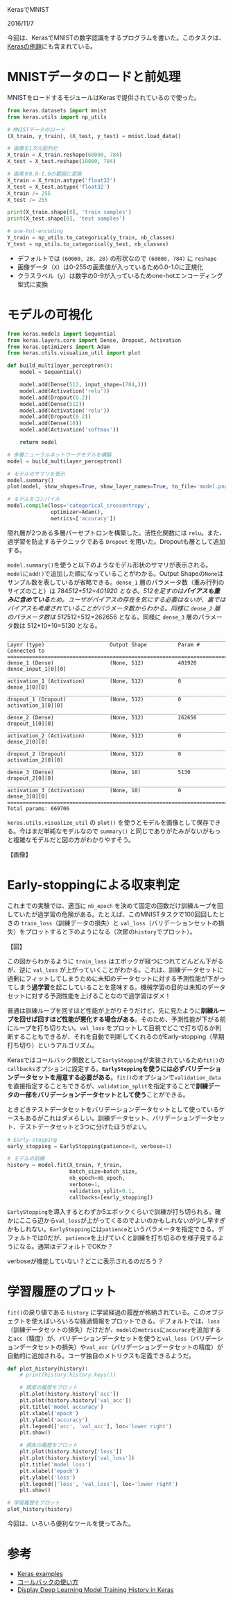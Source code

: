 KerasでMNIST

2016/11/7

今回は、KerasでMNISTの数字認識をするプログラムを書いた。このタスクは、[Kerasの例題](https://github.com/fchollet/keras/blob/master/examples/mnist_mlp.py)にも含まれている。

# MNISTデータのロードと前処理

MNISTをロードするモジュールはKerasで提供されているので使った。

```python
from keras.datasets import mnist
from keras.utils import np_utils

# MNISTデータのロード
(X_train, y_train), (X_test, y_test) = mnist.load_data()

# 画像を1次元配列化
X_train = X_train.reshape(60000, 784)
X_test = X_test.reshape(10000, 784)

# 画素を0.0-1.0の範囲に変換
X_train = X_train.astype('float32')
X_test = X_test.astype('float32')
X_train /= 255
X_test /= 255

print(X_train.shape[0], 'train samples')
print(X_test.shape[0], 'test samples')

# one-hot-encoding
Y_train = np_utils.to_categorical(y_train, nb_classes)
Y_test = np_utils.to_categorical(y_test, nb_classes)

```

- デフォルトでは `(60000, 28, 28)` の形状なので `(60000, 784)` に `reshape`
- 画像データ（`X`）は0-255の画素値が入っているため0.0-1.0に正規化
- クラスラベル（`y`）は数字の0-9が入っているためone-hotエンコーディング型式に変換

# モデルの可視化

```python
from keras.models import Sequential
from keras.layers.core import Dense, Dropout, Activation
from keras.optimizers import Adam
from keras.utils.visualize_util import plot

def build_multilayer_perceptron():
    model = Sequential()

    model.add(Dense(512, input_shape=(784,)))
    model.add(Activation('relu'))
    model.add(Dropout(0.2))
    model.add(Dense(512))
    model.add(Activation('relu'))
    model.add(Dropout(0.2))
    model.add(Dense(10))
    model.add(Activation('softmax'))

    return model

# 多層ニューラルネットワークモデルを構築
model = build_multilayer_perceptron()

# モデルのサマリを表示
model.summary()
plot(model, show_shapes=True, show_layer_names=True, to_file='model.png')

# モデルをコンパイル
model.compile(loss='categorical_crossentropy',
              optimizer=Adam(),
              metrics=['accuracy'])
```

隠れ層が2つある多層パーセプトロンを構築した。活性化関数には `relu`。また、過学習を防止するテクニックである `Dropout` を用いた。Dropoutも層として追加する。

`model.summary()`を使うと以下のようなモデル形状のサマリが表示される。`model`に`add()`で追加した順になっていることがわかる。Output Shapeの`None`はサンプル数を表しているが省略できる。`dense_1` 層のパラメータ数（重み行列のサイズのこと）は 784*512+512=401920 となる。512を足すのは**バイアスも重みに含めている**ため。ユーザがバイアスの存在を気にする必要はないが、裏ではバイアスも考慮されていることがパラメータ数からわかる。同様に `dense_2` 層のパラメータ数は 512*512+512=262656 となる。同様に `dense_3` 層のパラメータ数は 512*10+10=5130 となる。

```text
____________________________________________________________________________________________________
Layer (type)                     Output Shape          Param #     Connected to
====================================================================================================
dense_1 (Dense)                  (None, 512)           401920      dense_input_1[0][0]
____________________________________________________________________________________________________
activation_1 (Activation)        (None, 512)           0           dense_1[0][0]
____________________________________________________________________________________________________
dropout_1 (Dropout)              (None, 512)           0           activation_1[0][0]
____________________________________________________________________________________________________
dense_2 (Dense)                  (None, 512)           262656      dropout_1[0][0]
____________________________________________________________________________________________________
activation_2 (Activation)        (None, 512)           0           dense_2[0][0]
____________________________________________________________________________________________________
dropout_2 (Dropout)              (None, 512)           0           activation_2[0][0]
____________________________________________________________________________________________________
dense_3 (Dense)                  (None, 10)            5130        dropout_2[0][0]
____________________________________________________________________________________________________
activation_3 (Activation)        (None, 10)            0           dense_3[0][0]
====================================================================================================
Total params: 669706
```

`keras.utils.visualize_util` の `plot()` を使うとモデルを画像として保存できる。今はまだ単純なモデルなので `summary()` と同じでありがたみがないがもっと複雑なモデルだと図の方がわかりやすそう。

【画像】

# Early-stoppingによる収束判定

これまでの実験では、適当に `nb_epoch` を決めて固定の回数だけ訓練ループを回していたが過学習の危険がある。たとえば、このMNISTタスクで100回回したときの `train_loss`（訓練データの損失）と `val_loss`（バリデーションセットの損失）をプロットすると下のようになる（次節の`history`でプロット）。

【図】

この図からわかるように `train_loss` はエポックが経つにつれてどんどん下がるが、逆に `val_loss` が上がっていくことがわかる。これは、訓練データセットに過剰にフィットしてしまうために未知のデータセットに対する予測性能が下がってしまう**過学習**を起こしていることを意味する。機械学習の目的は未知のデータセットに対する予測性能を上げることなので過学習はダメ！

普通は訓練ループを回すほど性能が上がりそうだけど、先に見たように**訓練ループを回せば回すほど性能が悪化する場合がある**。そのため、予測性能が下がる前にループを打ち切りたい。`val_loss` をプロットして目視でどこで打ち切るか判断することもできるが、それを自動で判断してくれるのがEarly-stopping（早期打ち切り）というアルゴリズム。

Kerasではコールバック関数として`EarlyStopping`が実装されているため`fit()`の`callbacks`オプションに設定する。**`EarlyStopping`を使うには必ずバリデーションデータセットを用意する必要がある**。`fit()`のオプションで`validation_data`を直接指定することもできるが、`validation_split`を指定することで**訓練データの一部をバリデーションデータセットとして使う**ことができる。

ときどきテストデータセットをバリデーションデータセットとして使っているケースもあるがこれはダメらしい。訓練データセット、バリデーションデータセット、テストデータセットと3つに分けたほうがよい。

```python
# Early-stopping
early_stopping = EarlyStopping(patience=0, verbose=1)

# モデルの訓練
history = model.fit(X_train, Y_train,
                    batch_size=batch_size,
                    nb_epoch=nb_epoch,
                    verbose=1,
                    validation_split=0.1,
                    callbacks=[early_stopping])
```

`EarlyStopping`を導入するとわずか5エポックくらいで訓練が打ち切られる。確かにここら辺から`val_loss`が上がってくるのでよいのかもしれないが少し早すぎかもしれない。`EarlyStopping`には`patience`というパラメータを指定できる。デフォルトでは0だが、`patience`を上げていくと訓練を打ち切るのを様子見するようになる。通常はデフォルトでOKか？

verboseが機能していない？どこに表示されるのだろう？

# 学習履歴のプロット

`fit()`の戻り値である `history` に学習経過の履歴が格納されている。このオブジェクトを使えばいろいろな経過情報をプロットできる。デフォルトでは、`loss`（訓練データセットの損失）だけだが、`model`の`metrics`に`accuracy`を追加すると`acc`（精度）が、バリデーションデータセットを使うと`val_loss`（バリデーションデータセットの損失）や`val_acc`（バリデーションデータセットの精度）が自動的に追加される。ユーザ独自のメトリクスも定義できるようだ。

```python
def plot_history(history):
    # print(history.history.keys())

    # 精度の履歴をプロット
    plt.plot(history.history['acc'])
    plt.plot(history.history['val_acc'])
    plt.title('model accuracy')
    plt.xlabel('epoch')
    plt.ylabel('accuracy')
    plt.legend(['acc', 'val_acc'], loc='lower right')
    plt.show()

    # 損失の履歴をプロット
    plt.plot(history.history['loss'])
    plt.plot(history.history['val_loss'])
    plt.title('model loss')
    plt.xlabel('epoch')
    plt.ylabel('loss')
    plt.legend(['loss', 'val_loss'], loc='lower right')
    plt.show()

# 学習履歴をプロット
plot_history(history)
```

今回は、いろいろ便利なツールを使ってみた。

# 参考

- [Keras examples](https://github.com/fchollet/keras/blob/master/examples/mnist_mlp.py)
- [コールバックの使い方](https://keras.io/ja/callbacks/)
- [Display Deep Learning Model Training History in Keras](http://machinelearningmastery.com/display-deep-learning-model-training-history-in-keras/)
